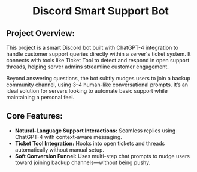 <h1 align="center">Discord Smart Support Bot</h1>

## Project Overview:

This project is a smart Discord bot built with ChatGPT-4 integration to handle customer support queries directly within a server's ticket system. It connects with tools like Ticket Tool to detect and respond in open support threads, helping server admins streamline customer engagement.

Beyond answering questions, the bot subtly nudges users to join a backup community channel, using 3–4 human-like conversational prompts. It’s an ideal solution for servers looking to automate basic support while maintaining a personal feel.


## Core Features:
- **Natural-Language Support Interactions:** Seamless replies using ChatGPT-4 with context-aware messaging.
- **Ticket Tool Integration:** Hooks into open tickets and threads automatically without manual setup.
- **Soft Conversion Funnel:** Uses multi-step chat prompts to nudge users toward joining backup channels—without being pushy.
